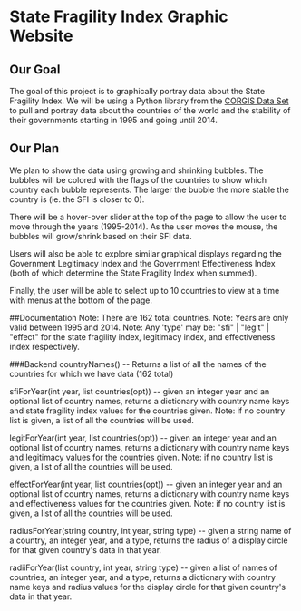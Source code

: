# State Fragility Index Graphic Website

## Our Goal
The goal of this project is to graphically portray data about the State Fragility Index.
We will be using a Python library from the [CORGIS Data Set](https://think.cs.vt.edu/corgis/python/state_fragility/state_fragility.html) to pull and portray data about the countries of the world and the stability of their governments starting in 1995 and going until 2014. 

## Our Plan
We plan to show the data using growing and shrinking bubbles. The bubbles will be colored with the flags of the countries to show which country each bubble represents. The larger the bubble the more stable the country is (ie. the SFI is closer to 0). 

There will be a hover-over slider at the top of the page to allow the user to move through the years (1995-2014). As the user moves the mouse, the bubbles will grow/shrink based on their SFI data.

Users will also be able to explore similar graphical displays regarding the Government Legitimacy Index and the Government Effectiveness Index (both of which determine the State Fragility Index when summed).

Finally, the user will be able to select up to 10 countries to view at a time with menus at the bottom of the page.

##Documentation
Note: There are 162 total countries. 
Note: Years are only valid between 1995 and 2014.
Note: Any 'type' may be: "sfi" | "legit" | "effect" for the state fragility index, legitimacy index, and effectiveness index respectively.


###Backend
countryNames() -- Returns a list of all the names of the countries for which we have data (162 total)

sfiForYear(int year, list countries(opt)) -- given an integer year and an optional list of country names, returns a dictionary with country name keys and state fragility index values for the countries given. Note: if no country list is given, a list of all the countries will be used.

legitForYear(int year, list countries(opt)) -- given an integer year and an optional list of country names, returns a dictionary with country name keys and legitimacy values for the countries given. Note: if no country list is given, a list of all the countries will be used.

effectForYear(int year, list countries(opt)) -- given an integer year and an optional list of country names, returns a dictionary with country name keys and effectiveness values for the countries given. Note: if no country list is given, a list of all the countries will be used.

radiusForYear(string country, int year, string type) -- given a string name of a country, an integer year, and a type, returns the radius of a display circle for that given country's data in that year.

radiiForYear(list country, int year, string type) -- given a list of names of countries, an integer year, and a type, returns a dictionary with country name keys and radius values for the display circle for that given country's data in that year.
